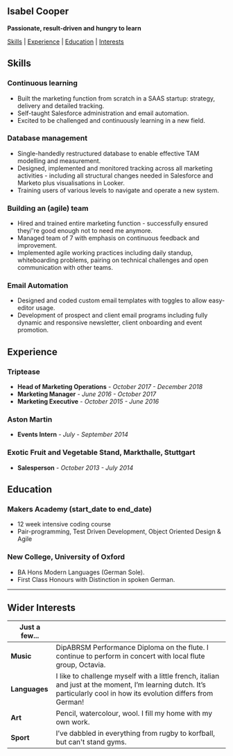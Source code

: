 ## Isabel Cooper

**Passionate, result-driven and hungry to learn**

[Skills](#skills) | [Experience](#experience) | [Education](#education) | [Interests](#interests)

## <a name ="skills">Skills</a>

### Continuous learning

- Built the marketing function from scratch in a SAAS startup: strategy, delivery and detailed tracking.
- Self-taught Salesforce administration and email automation.
- Excited to be challenged and continuously learning in a new field.

### Database management

- Single-handedly restructured database to enable effective TAM modelling and measurement.
- Designed, implemented and monitored tracking across all marketing activities - including all structural changes needed in Salesforce and Marketo plus visualisations in Looker.
- Training users of various levels to navigate and operate a new system.

### Building an (agile) team

- Hired and trained entire marketing function - successfully ensured they/'re good enough not to need me anymore.
- Managed team of 7 with emphasis on continuous feedback and improvement.
- Implemented agile working practices including daily standup, whiteboarding problems, pairing on technical challenges and open communication with other teams.

### Email Automation
- Designed and coded custom email templates with toggles to allow easy-editor usage.
- Development of prospect and client email programs including fully dynamic and responsive newsletter, client onboarding and event promotion.

## <a name = "experience">Experience</a>

### Triptease
- **Head of Marketing Operations** -  _October 2017 - December 2018_ <br />
- **Marketing Manager** - _June 2016 - October 2017_<br />
- **Marketing Executive** - _October 2015 - June 2016_

### Aston Martin
- **Events Intern** - _July - September 2014_

### Exotic Fruit and Vegetable Stand, Markthalle, Stuttgart
- **Salesperson** - _October 2013  - July 2014_


## <a name = "education">Education</a>

### Makers Academy (start_date to end_date)

- 12 week intensive coding course
- Pair-programming, Test Driven Development, Object Oriented Design & Agile


### New College, University of Oxford

- BA Hons Modern Languages (German Sole).
- First Class Honours with Distinction in spoken German.


-------
## <a name = "interests">Wider Interests</a>

| Just a few...              |                                                                                                                   | 
| -------------------------- |:------------------------------------------------------------------------------------------------------------------|
| **Music**                  | DipABRSM Performance Diploma on the flute. I continue to perform in concert with local flute group, Octavia.      |
| **Languages**              | I like to challenge myself with a little french, italian and just at the moment, I’m learning dutch. It’s particularly cool in how its evolution differs from German!      |
| **Art**                  | Pencil, watercolour, wool. I fill my home with my own work.      |
| **Sport**                  | I’ve dabbled in everything from rugby to korfball, but can't stand gyms.      |
